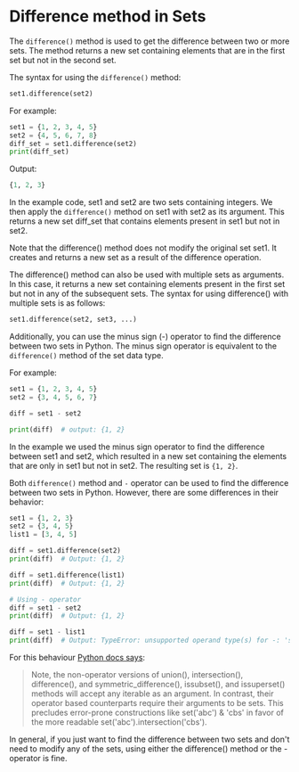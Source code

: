 # Difference method in Sets

The `difference()` method is used to get the difference between two or more sets. The method returns a new set containing elements that are in the first set but not in the second set.

The syntax for using the `difference()` method:

```python
set1.difference(set2)
```

For example:

```python
set1 = {1, 2, 3, 4, 5}
set2 = {4, 5, 6, 7, 8}
diff_set = set1.difference(set2)
print(diff_set)
```

Output:

```python
{1, 2, 3}
```

In the example code, set1 and set2 are two sets containing integers. We then apply the `difference()` method on set1 with set2 as its argument. This returns a new set diff_set that contains elements present in set1 but not in set2.

Note that the difference() method does not modify the original set set1. It creates and returns a new set as a result of the difference operation.

The difference() method can also be used with multiple sets as arguments. In this case, it returns a new set containing elements present in the first set but not in any of the subsequent sets. The syntax for using difference() with multiple sets is as follows:

```python
set1.difference(set2, set3, ...)
```

Additionally, you can use the minus sign (-) operator to find the difference between two sets in Python. The minus sign operator is equivalent to the `difference()` method of the set data type.

For example:

```python
set1 = {1, 2, 3, 4, 5}
set2 = {3, 4, 5, 6, 7}

diff = set1 - set2

print(diff)  # output: {1, 2}
```

In the example we used the minus sign operator to find the difference between set1 and set2, which resulted in a new set containing the elements that are only in set1 but not in set2. The resulting set is `{1, 2}`.

Both `difference()` method and `-` operator can be used to find the difference between two sets in Python. However, there are some differences in their behavior:

```python
set1 = {1, 2, 3}
set2 = {3, 4, 5}
list1 = [3, 4, 5]

diff = set1.difference(set2)
print(diff)  # Output: {1, 2}

diff = set1.difference(list1)
print(diff)  # Output: {1, 2}

# Using - operator
diff = set1 - set2
print(diff)  # Output: {1, 2}

diff = set1 - list1
print(diff)  # Output: TypeError: unsupported operand type(s) for -: 'set' and 'list'
```

For this behaviour [Python docs says](https://docs.python.org/2/library/stdtypes.html#set-types-set-frozenset):
> Note, the non-operator versions of union(), intersection(), difference(), and symmetric_difference(), issubset(), and issuperset() methods will accept any iterable as an argument. In contrast, their operator based counterparts require their arguments to be sets. This precludes error-prone constructions like set('abc') & 'cbs' in favor of the more readable set('abc').intersection('cbs').

In general, if you just want to find the difference between two sets and don't need to modify any of the sets, using either the difference() method or the - operator is fine.

